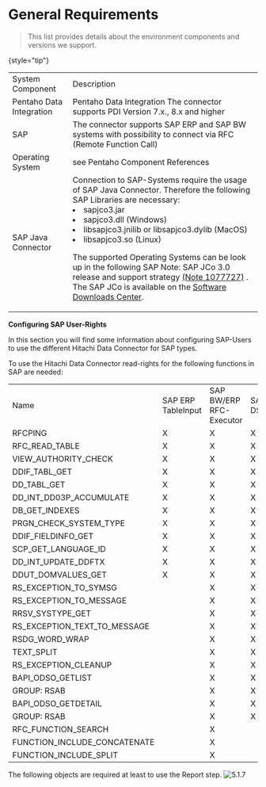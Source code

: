 # General Requirements

>This list provides details about the environment components and versions we support.
>
{style="tip"}
<table>
        <tr>
            <td>System Component</td>
            <td>Description</td>
        </tr>
        <tr>
            <td>Pentaho Data Integration</td>
            <td>Pentaho Data Integration The connector supports PDI Version 7.x., 8.x and higher</td>
        </tr>
        <tr>
            <td>SAP</td>
            <td>The connector supports SAP ERP and SAP BW systems with possibility to connect via RFC (Remote Function
                Call)
            </td>
        </tr>
        <tr>
            <td>Operating System</td>
            <td>see Pentaho Component References</td>
        </tr>
        <tr>
            <td>SAP Java Connector</td>
            <td>Connection to SAP-Systems require the usage of SAP Java Connector. Therefore the following SAP Libraries are necessary:
                <list>
                    <li>
                        sapjco3.jar
                    </li>
                    <li>
                        sapjco3.dll (Windows)
                    </li>
                    <li>
                        libsapjco3.jnilib or libsapjco3.dylib (MacOS)
                    </li>
                    <li>
                        libsapjco3.so (Linux)
                    </li>
            </list>
            <p>
                The supported Operating Systems can be look up in the following SAP Note: SAP JCo 3.0 release and support strategy <a href="https://launchpad.support.sap.com/">(Note 1077727)</a> .
                The SAP JCo is available on the <a href="https://support.sap.com/en/product/connectors.html">Software Downloads Center</a>.
            </p>
            </td>
        </tr>
</table>

<b>
Configuring SAP User-Rights
</b>

In this section you will find some information about configuring SAP-Users to use the different Hitachi Data Connector for SAP types.

To use the Hitachi Data Connector read-rights for the following functions in SAP are needed:

<table>
    <tr>
        <td>Name</td>
        <td>SAP ERP TableInput</td>
        <td>SAP BW/ERP RFC-Executor</td>
        <td>SAP-BW DSOInput</td>
    </tr>
    <tr>
        <td>RFCPING</td>
        <td>X</td>
        <td>X</td>
        <td>X</td>
</tr>
    <tr>       
        <td>RFC_READ_TABLE</td>
        <td>X</td>
        <td>X</td>
        <td>X</td>
    </tr>
    <tr>        
        <td>VIEW_AUTHORITY_CHECK</td>
        <td>X</td>
        <td>X</td>
        <td>X</td>
    </tr>
    <tr>        
        <td>DDIF_TABL_GET</td>
        <td>X</td>
        <td>X</td>
        <td>X</td>
    </tr>
    <tr>        
        <td>DD_TABL_GET</td>
        <td>X</td>
        <td>X</td>
        <td>X</td>
    </tr>
    <tr>        
        <td>DD_INT_DD03P_ACCUMULATE</td>
        <td>X</td>
        <td>X</td>
        <td>X</td>
    </tr>
    <tr>        
        <td>DB_GET_INDEXES</td>
        <td>X</td>
        <td>X</td>
        <td>X</td>
    </tr>
    <tr>        
        <td>PRGN_CHECK_SYSTEM_TYPE</td>
        <td>X</td>
        <td>X</td>
        <td>X</td>
    </tr>
    <tr>        
        <td>DDIF_FIELDINFO_GET</td>
        <td>X</td>
        <td>X</td>
        <td>X</td>
    </tr>
    <tr>        
        <td>SCP_GET_LANGUAGE_ID</td>
        <td>X</td>
        <td>X</td>
        <td>X</td>
    </tr>
    <tr>        
        <td>DD_INT_UPDATE_DDFTX</td>
        <td>X</td>
        <td>X</td>
        <td>X</td>
    </tr>
    <tr>        
        <td>DDUT_DOMVALUES_GET</td>
        <td>X</td>
        <td>X</td>
        <td>X</td>
    </tr>
    <tr>        
        <td>RS_EXCEPTION_TO_SYMSG</td>
        <td></td>
        <td>X</td>
        <td>X</td>
    </tr>
    <tr>        
        <td>RS_EXCEPTION_TO_MESSAGE</td>
        <td></td>
        <td>X</td>
        <td>X</td>
    </tr>
    <tr>        
        <td>RRSV_SYSTYPE_GET</td>
        <td></td>
        <td>X</td>
        <td>X</td>
    </tr>
    <tr>        
        <td>RS_EXCEPTION_TEXT_TO_MESSAGE</td>
        <td></td>
        <td>X</td>
        <td>X</td>
    </tr>
    <tr>        
        <td>RSDG_WORD_WRAP</td>
        <td></td>
        <td>X</td>
        <td>X</td>
    </tr>
    <tr>        
        <td>TEXT_SPLIT</td>
        <td></td>
        <td>X</td>
        <td>X</td>
    </tr>
    <tr>        
        <td>RS_EXCEPTION_CLEANUP</td>
        <td></td>
        <td>X</td>
        <td>X</td>
    </tr>
    <tr>        
        <td>BAPI_ODSO_GETLIST</td>
        <td></td>
        <td>X</td>
        <td>X</td>
    </tr>
    <tr>        
        <td>GROUP: RSAB</td>
        <td></td>
        <td>X</td>
        <td>X</td>
    </tr>
    <tr>        
        <td>BAPI_ODSO_GETDETAIL</td>
        <td></td>
        <td>X</td>
        <td>X</td>
    </tr>
    <tr>        
        <td>GROUP: RSAB</td>
        <td></td>
        <td>X</td>
        <td>X</td>
    </tr>
    <tr>        
        <td>RFC_FUNCTION_SEARCH</td>
        <td></td>
        <td>X</td>
        <td></td>
    </tr>
    <tr>        
        <td>FUNCTION_INCLUDE_CONCATENATE</td>
        <td></td>
        <td>X</td>
        <td></td>
    </tr>
    <tr>        
        <td>FUNCTION_INCLUDE_SPLIT</td>
        <td></td>
        <td>X</td>
        <td></td>
    </tr>
</table>
<!--
<img src="Image-5.1.png" alt="5.1.1" />
<img src="Image.5.1.2.png" alt="5.1.2"/>
<img src="Image.5.1.3.png" alt="5.1.3"/>
<img src="Image.5.1.4.png" alt="5.1.4"/>
<img src="Image.5.1.5.png" alt="5.1.5"/>
<img src="Image.5.1.6.png" alt="5.1.6"/>
-->
The following objects are required at least to use the Report step.

<img src="Image.5.1.7.png" alt="5.1.7"/>
